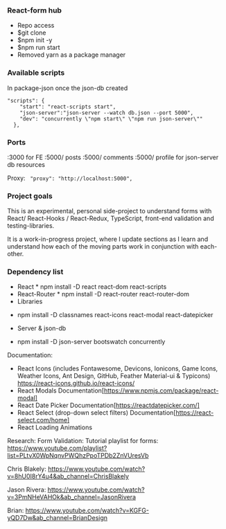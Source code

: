### React-form hub
- Repo access
- $git clone 
- $npm init -y
- $npm run start
- Removed yarn as a package manager

### Available scripts
In package-json once the json-db created

```
"scripts": {
    "start": "react-scripts start",
    "json-server":"json-server --watch db.json --port 5000",
    "dev": "concurrently \"npm start\" \"npm run json-server\""
  },
```

### Ports

:3000 for FE
:5000/ posts
:5000/ comments 
:5000/ profile for json-server db resources

Proxy: ``` "proxy": "http://localhost:5000",```

### Project goals

This is an experimental, personal side-project to understand forms with React/ React-Hooks / React-Redux, TypeScript, front-end validation and testing-libraries.

It is a work-in-progress project, where I update sections as I learn and understand how each of the moving parts work in conjunction with each-other.

### Dependency list

- React * npm install -D react react-dom  react-scripts
- React-Router * npm install -D react-router react-router-dom
- Libraries
* npm install -D classnames react-icons react-modal react-datepicker
- Server & json-db
* npm install -D json-server bootswatch concurrently

Documentation:
- React Icons (includes Fontawesome, Devicons, Ionicons, Game Icons, Weather Icons, Ant Design, GitHub, Feather Material-ui & Typicons)
https://react-icons.github.io/react-icons/
- React Modals
Documentation[https://www.npmjs.com/package/react-modal]
- React Date Picker
Documentation[https://reactdatepicker.com/]
- React Select (drop-down select filters)
Documentation[https://react-select.com/home]
- React Loading Animations


Research:
Form Validation:
Tutorial playlist for forms:
https://www.youtube.com/playlist?list=PLtvX0WpNqnvPWQhzPpoTPDb2ZnVUresVb

Chris Blakely:
 https://www.youtube.com/watch?v=8hU0I8rY4u4&ab_channel=ChrisBlakely

 Jason Rivera:
 https://www.youtube.com/watch?v=3PmNHeVAHOk&ab_channel=JasonRivera

Brian:
https://www.youtube.com/watch?v=KGFG-yQD7Dw&ab_channel=BrianDesign
